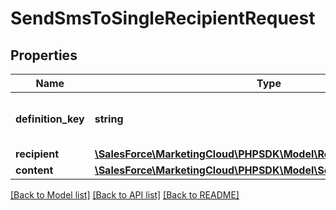 # SendSmsToSingleRecipientRequest

## Properties
Name | Type | Description | Notes
------------ | ------------- | ------------- | -------------
**definition_key** | **string** | Unique identifier of the definition. | 
**recipient** | [**\SalesForce\MarketingCloud\PHPSDK\Model\Recipient**](Recipient.md) |  | 
**content** | [**\SalesForce\MarketingCloud\PHPSDK\Model\SendSmsContentRequest**](SendSmsContentRequest.md) |  | [optional] 

[[Back to Model list]](../README.md#documentation-for-models) [[Back to API list]](../README.md#documentation-for-api-endpoints) [[Back to README]](../README.md)


